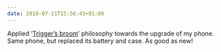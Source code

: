 ```yaml
---
date: 2018-07-21T15:56:43+01:00
---
```

Applied ‘[Trigger’s broom](https://www.youtube.com/video/LAh8HryVaeY)’ philosophy towards the upgrade of my phone. Same phone, but replaced its battery and case. As good as new!
